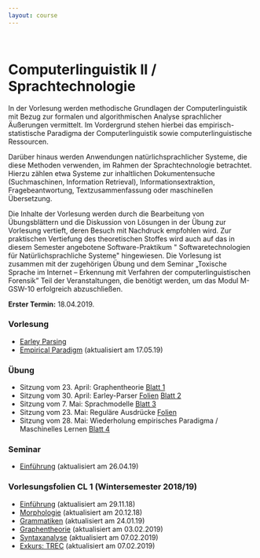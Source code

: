 ```yaml
---
layout: course
---
```


<br>

# Computerlinguistik II / Sprachtechnologie

In der Vorlesung werden methodische Grundlagen der Computerlinguistik mit Bezug zur formalen und algorithmischen Analyse sprachlicher Äußerungen vermittelt. Im Vordergrund stehen hierbei das empirisch-statistische Paradigma der Computerlinguistik sowie computerlinguistische Ressourcen.

Darüber hinaus werden Anwendungen natürlichsprachlicher Systeme, die diese Methoden verwenden, im Rahmen der Sprachtechnologie betrachtet. Hierzu zählen etwa Systeme zur inhaltlichen Dokumentensuche (Suchmaschinen, Information Retrieval), Informationsextraktion, Fragebeantwortung, Textzusammenfassung oder maschinellen Übersetzung.

Die Inhalte der Vorlesung werden durch die Bearbeitung von Übungsblättern und die Diskussion von Lösungen in der Übung zur Vorlesung vertieft, deren Besuch mit Nachdruck empfohlen wird. Zur praktischen Vertiefung des theoretischen Stoffes wird auch auf das in diesem Semester angebotene Software-Praktikum " Softwaretechnologien für Natürlichsprachliche Systeme" hingewiesen. Die Vorlesung ist zusammen mit der zugehörigen Übung und dem Seminar „Toxische Sprache im Internet – Erkennung mit Verfahren der computerlinguistischen Forensik” Teil der Veranstaltungen, die benötigt werden, um das Modul M-GSW-10 erfolgreich abzuschließen.

**Erster Termin:** 18.04.2019.

### Vorlesung
* [Earley Parsing](/downloads/teaching/ss2019/cl2_v/CL-I-09.Earley_Parsing-sh.pdf)
* [Empirical Paradigm](/downloads/teaching/ss2019/cl2_v/CL-II-10.Empirical-Paradigm+Resources-sh.pdf) (aktualisiert am 17.05.19)

### Übung
* Sitzung vom 23. April: Graphentheorie [Blatt 1 ](/downloads/teaching/ss2019/cl2_ue/cl2_blatt1_aufgabe.ipynb)
* Sitzung vom 30. April: Earley-Parser [Folien](/downloads/teaching/ss2019/cl2_ue/Early_Parsing.pdf) [Blatt 2](/downloads/teaching/ss2019/cl2_ue/cl2_blatt2_aufgabe.ipynb)
* Sitzung vom 7. Mai: Sprachmodelle [Blatt 3](/downloads/teaching/ss2019/cl2_ue/cl2_blatt3_aufgabe.ipynb)
* Sitzung vom 23. Mai: Reguläre Ausdrücke [Folien](/downloads/teaching/ss2019/cl2_ue/cl2_ss19_regex.pdf)
* Sitzung vom 28. Mai: Wiederholung empirisches Paradigma / Maschinelles Lernen [Blatt 4](/downloads/teaching/ss2019/cl2_ue/cl2_blatt4_aufgabe.ipynb)

### Seminar
* [Einführung](/downloads/teaching/ss2019/cl2_s/Toxische-Sprache-(M-GSW-09)-sh.pdf) (aktualisiert am 26.04.19)

### Vorlesungsfolien CL 1 (Wintersemester 2018/19)
* [Einführung](/downloads/teaching/ws201819/cl1/vl/cl1_vl_ws18_part1_06.pdf) (aktualisiert am 29.11.18)
* [Morphologie](/downloads/teaching/ws201819/cl1/vl/cl1_vl_ws18_part2_04.pdf) (aktualisiert am 20.12.18)
* [Grammatiken](/downloads/teaching/ws201819/cl1/vl/cl1_vl_ws18_part3_03.pdf) (aktualisiert am 24.01.19)
* [Graphentheorie](/downloads/teaching/ws201819/cl1/vl/cl1_vl_ws18_part4_graphentheorie_01.pdf) (aktualisiert am 03.02.2019)
* [Syntaxanalyse](/downloads/teaching/ws201819/cl1/vl/cl1_vl_ws18_part5_syntaxanalyse_02.pdf) (aktualisiert am 07.02.2019)
* [Exkurs: TREC](/downloads/teaching/ws201819/cl1/vl/cl1_vl_ws18_part6_TREC.pdf) (aktualisiert am 07.02.2019)
